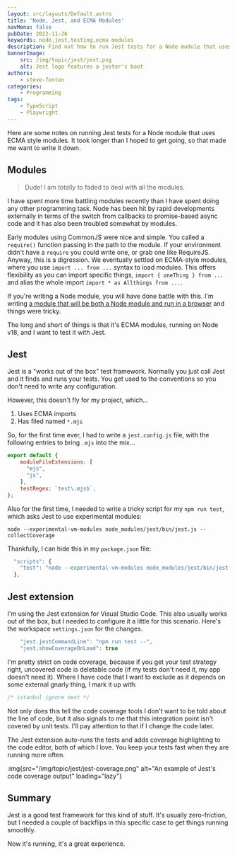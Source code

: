 ```yaml
---
layout: src/layouts/Default.astro
title: 'Node, Jest, and ECMA Modules'
navMenu: false
pubDate: 2022-11-26
keywords: node,jest,testing,ecma modules
description: Find out how to run Jest tests for a Node module that uses ECMA style modules.
bannerImage:
    src: /img/topic/jest/jest.png
    alt: Jest logo features a jester's boot
authors:
    - steve-fenton
categories:
    - Programming
tags:
    - TypeScript
    - Playwright
---
```


Here are some notes on running Jest tests for a Node module that uses ECMA style modules. It took longer than I hoped to get going, so that made me want to write it down.

## Modules

> Dude! I am totally to faded to deal with all the modules.

I have spent more time battling modules recently than I have spent doing any other programming task. Node has been hit by rapid developments externally in terms of the switch from callbacks to promise-based async code and it has also been troubled somewhat by modules.

Early modules using CommonJS were nice and simple. You called a `require()` function passing in the path to the module. If your environment didn't have a `require` you could write one, or grab one like RequireJS. Anyway, this is a digression. We eventually settled on ECMA-style modules, where you use `import ... from ...` syntax to load modules. This offers flexibility as you can import specific things, `import { oneThing } from ...` and alias the whole import `import * as Allthings from ...`.

If you're writing a Node module, you will have done battle with this. I'm writing [a module that will be both a Node module and run in a browser](https://www.stevefenton.co.uk/blog/2022/11/modules-node-and-browsers/) and things were tricky.

The long and short of things is that it's ECMA modules, running on Node v18, and I want to test it with Jest.

## Jest

Jest is a "works out of the box" test framework. Normally you just call Jest and it finds and runs your tests. You get used to the conventions so you don't need to write any configuration.

However, this doesn't fly for my project, which...

1. Uses ECMA imports
2. Has filed named `*.mjs`

So, for the first time ever, I had to write a `jest.config.js` file, with the following entries to bring `.mjs` into the mix...

```javascript
export default {
    moduleFileExtensions: [
      "mjs",
      "js",
    ],
    testRegex: `test\.mjs$`,
};
```

Also for the first time, I needed to write a tricky script for my `npm run test`, which asks Jest to use experimental modules:

```
node --experimental-vm-modules node_modules/jest/bin/jest.js --collectCoverage
```

Thankfully, I can hide this in my `package.json` file:

```javascript
  "scripts": {
    "test": "node --experimental-vm-modules node_modules/jest/bin/jest.js --collectCoverage"
  },
```

## Jest extension

I'm using the Jest extension for Visual Studio Code. This also usually works out of the box, but I needed to configure it a little for this scenario. Here's the workspace `settings.json` for the changes.

```javascript
    "jest.jestCommandLine": "npm run test --",
    "jest.showCoverageOnLoad": true
```

I'm pretty strict on code coverage, because if you get your test strategy right, uncovered code is deletable code (if my tests don't need it, my app doesn't need it). Where I have code that I want to exclude as it depends on some external gnarly thing, I mark it up with:

```javascript
/* istanbul ignore next */
```

Not only does this tell the code coverage tools I don't want to be told about the line of code, but it also signals to me that this integration point isn't covered by unit tests. I'll pay attention to that if I change the code later.

The Jest extension auto-runs the tests and adds coverage highlighting to the code editor, both of which I love. You keep your tests fast when they are running more often.

:img{src="/img/topic/jest/jest-coverage.png" alt="An example of Jest's code coverage output" loading="lazy"}

## Summary

Jest is a good test framework for this kind of stuff. It's usually zero-friction, but I needed a couple of backflips in this specific case to get things running smoothly.

Now it's running, it's a great experience.